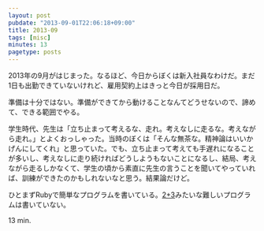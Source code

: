 ```yaml
---
layout: post
pubdate: "2013-09-01T22:06:18+09:00"
title: 2013-09
tags: [misc]
minutes: 13
pagetype: posts
---
```

2013年の9月がはじまった。なるほど、今日からぼくは新入社員なわけだ。まだ1日も出勤できていないけれど、雇用契約上はきっと今日が採用日だ。

準備は十分ではない。準備ができてから動けることなんてどうせないので、諦めて、できる範囲でやる。

学生時代、先生は「立ち止まって考えるな、走れ。考えなしに走るな。考えながら走れ。」とよくおっしゃった。当時のぼくは「そんな無茶な。精神論はいいかげんにしてくれ」と思っていた。でも、立ち止まって考えても手遅れになることが多いし、考えなしに走り続ければどうしようもないことになるし、結局、考えながら走るしかなくて、学生の頃から素直に先生の言うことを聞いてやっていれば、訓練ができたのかもしれないなと思う。結果論だけど。

ひとまずRubyで簡単なプログラムを書いている。[2+3](http://bleis-tift.hatenablog.com/entry/dotNetBase)みたいな難しいプログラムは書いていない。

13 min.
